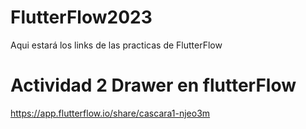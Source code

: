 # FlutterFlow2023
Aqui estará los links de las practicas  de FlutterFlow

# Actividad 2 Drawer en flutterFlow
https://app.flutterflow.io/share/cascara1-njeo3m
